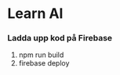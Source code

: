 <style>
    .code {
        border-radius: 4px;
        background: #f0f0f0;
    }
</style>

<h1>Learn AI</h1>

<h3>Ladda upp kod på Firebase</h3>
<ol>
    <li><span class=".code">npm run build</span></li>
    <li><span class=".code">firebase deploy</span></li>
</ol>